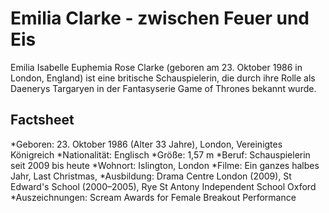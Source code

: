 # Emilia Clarke - zwischen Feuer und Eis

Emilia Isabelle Euphemia Rose Clarke (geboren am 23. Oktober 1986 in London, England) ist eine britische Schauspielerin, die durch ihre Rolle als Daenerys Targaryen in der Fantasyserie Game of Thrones bekannt wurde.

## Factsheet

*Geboren: 23. Oktober 1986 (Alter 33 Jahre), London, Vereinigtes Königreich
*Nationalität: Englisch
*Größe: 1,57 m
*Beruf: Schauspielerin seit 2009 bis heute
*Wohnort: Islington, London
*Filme: Ein ganzes halbes Jahr, Last Christmas, 
*Ausbildung: Drama Centre London (2009), St Edward's School (2000–2005), Rye St Antony Independent School Oxford
*Auszeichnungen: Scream Awards for Female Breakout Performance